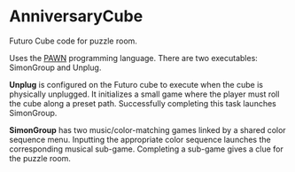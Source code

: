 # AnniversaryCube
Futuro Cube code for puzzle room.

Uses the [PAWN](https://www.compuphase.com/pawn/pawn.htm) programming language. There are two executables: SimonGroup and Unplug.

**Unplug** is configured on the Futuro cube to execute when the cube is physically unplugged. It initializes a small game where the player must roll the cube along a preset path. Successfully completing this task launches SimonGroup.

**SimonGroup** has two music/color-matching games linked by a shared color sequence menu. Inputting the appropriate color sequence launches the corresponding musical sub-game. Completing a sub-game gives a clue for the puzzle room.
